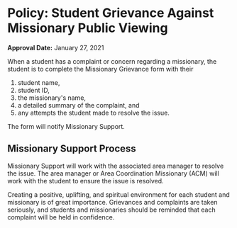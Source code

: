 # Policy: Student Grievance Against Missionary Public Viewing
**Approval Date:** January 27, 2021

When a student has a complaint or concern regarding a missionary, the student is to complete the Missionary Grievance form with their
1. student name,
2. student ID,
3. the missionary's name,
4. a detailed summary of the complaint, and
5. any attempts the student made to resolve the issue.

The form will notify Missionary Support.

## Missionary Support Process
Missionary Support will work with the associated area manager to resolve the issue. The area manager or Area Coordination Missionary (ACM) will work with the student to ensure the issue is resolved.

Creating a positive, uplifting, and spiritual environment for each student and missionary is of great importance. Grievances and complaints are taken seriously, and students and missionaries should be reminded that each complaint will be held in confidence.

